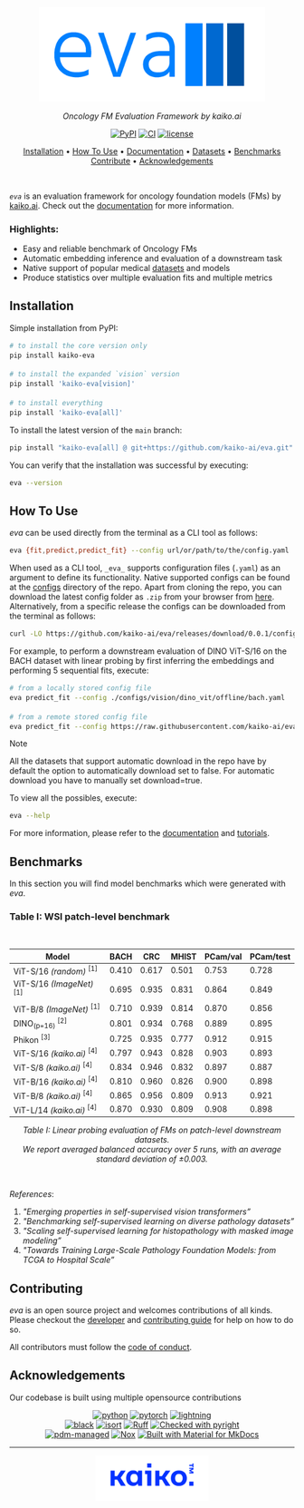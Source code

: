 <div align="center">

<img src="https://github.com/kaiko-ai/eva/blob/main/docs/images/eva-logo.png?raw=true" width="400">

<br />

_Oncology FM Evaluation Framework by kaiko.ai_

[![PyPI](https://img.shields.io/pypi/v/kaiko-eva.svg?logo=python)](https://pypi.python.org/pypi/kaiko-eva)
[![CI](https://github.com/kaiko-ai/eva/workflows/CI/badge.svg)](https://github.com/kaiko-ai/eva/actions?query=workflow%3ACI)
[![license](https://img.shields.io/badge/License-Apache%202.0-blue.svg?labelColor=gray)](https://github.com/kaiko-ai/eva#license)

<p align="center">
  <a href="https://github.com/kaiko-ai/eva#installation">Installation</a> •
  <a href="https://github.com/kaiko-ai/eva#how-to-use">How To Use</a> •
  <a href="https://kaiko-ai.github.io/eva/">Documentation</a> •
  <a href="https://kaiko-ai.github.io/eva/dev/datasets/">Datasets</a> •
  <a href="https://github.com/kaiko-ai/eva#benchmarks">Benchmarks</a> <br>
  <a href="https://github.com/kaiko-ai/eva#contributing">Contribute</a> •
  <a href="https://github.com/kaiko-ai/eva#acknowledgements">Acknowledgements</a>
</p>

</div>

<br />

_`eva`_ is an evaluation framework for oncology foundation models (FMs) by [kaiko.ai](https://kaiko.ai/).
Check out the [documentation](https://kaiko-ai.github.io/eva/) for more information.

### Highlights:
- Easy and reliable benchmark of Oncology FMs
- Automatic embedding inference and evaluation of a downstream task
- Native support of popular medical [datasets](https://kaiko-ai.github.io/eva/dev/datasets/) and models
- Produce statistics over multiple evaluation fits and multiple metrics

## Installation

Simple installation from PyPI:
```sh
# to install the core version only
pip install kaiko-eva

# to install the expanded `vision` version
pip install 'kaiko-eva[vision]'

# to install everything
pip install 'kaiko-eva[all]'
```

To install the latest version of the `main` branch:
```sh
pip install "kaiko-eva[all] @ git+https://github.com/kaiko-ai/eva.git"
```

You can verify that the installation was successful by executing:
```sh
eva --version
```

## How To Use

_eva_ can be used directly from the terminal as a CLI tool as follows:
```sh
eva {fit,predict,predict_fit} --config url/or/path/to/the/config.yaml 
```

When used as a CLI tool, `_eva_` supports configuration files (`.yaml`) as an argument to define its functionality.
Native supported configs can be found at the [configs](https://github.com/kaiko-ai/eva/tree/main/configs) directory
of the repo. Apart from cloning the repo, you can download the latest config folder as `.zip` from your browser from
[here](https://download-directory.github.io/?url=https://github.com/kaiko-ai/eva/tree/main/configs). Alternatively,
from a specific release the configs can be downloaded from the terminal as follows:
```sh
curl -LO https://github.com/kaiko-ai/eva/releases/download/0.0.1/configs.zip | unzip configs.zip
```

For example, to perform a downstream evaluation of DINO ViT-S/16 on the BACH dataset with
linear probing by first inferring the embeddings and performing 5 sequential fits, execute:
```sh
# from a locally stored config file
eva predict_fit --config ./configs/vision/dino_vit/offline/bach.yaml

# from a remote stored config file
eva predict_fit --config https://raw.githubusercontent.com/kaiko-ai/eva/main/configs/vision/dino_vit/offline/bach.yaml
```

> [!NOTE] 
> All the datasets that support automatic download in the repo have by default the option to automatically download set to false.
> For automatic download you have to manually set download=true.


To view all the possibles, execute:
```sh
eva --help
```

For more information, please refer to the [documentation](https://kaiko-ai.github.io/eva/dev/user-guide/tutorials/offline_vs_online/)
and [tutorials](https://kaiko-ai.github.io/eva/dev/user-guide/advanced/replicate_evaluations/).

## Benchmarks

In this section you will find model benchmarks which were generated with _eva_.

### Table I: WSI patch-level benchmark

<br />

<div align="center">

| Model                                            | BACH  | CRC   | MHIST | PCam/val | PCam/test |
|--------------------------------------------------|-------|-------|-------|----------|-----------|
| ViT-S/16 _(random)_	<sup>[1]</sup>               | 0.410 | 0.617 | 0.501 | 0.753    | 0.728     |
| ViT-S/16 _(ImageNet)_ <sup>[1]</sup>             | 0.695 | 0.935 | 0.831 | 0.864    | 0.849     |
| ViT-B/8 _(ImageNet)_ <sup>[1]</sup>              | 0.710 | 0.939 | 0.814 | 0.870    | 0.856     |
| DINO<sub>(p=16)</sub> <sup>[2]</sup>             | 0.801 | 0.934 | 0.768 | 0.889    | 0.895     |
| Phikon <sup>[3]</sup>                            | 0.725 | 0.935 | 0.777 | 0.912    | 0.915     |
| ViT-S/16 _(kaiko.ai)_ <sup>[4]</sup>             | 0.797 | 0.943 | 0.828 | 0.903    | 0.893     |
| ViT-S/8 _(kaiko.ai)_ <sup>[4]</sup>              | 0.834 | 0.946 | 0.832 | 0.897    | 0.887     |
| ViT-B/16 _(kaiko.ai)_	<sup>[4]</sup>             | 0.810 | 0.960 | 0.826 | 0.900    | 0.898     |
| ViT-B/8 _(kaiko.ai)_ <sup>[4]</sup>              | 0.865 | 0.956 | 0.809 | 0.913    | 0.921     |
| ViT-L/14 _(kaiko.ai)_ <sup>[4]</sup>             | 0.870 | 0.930 | 0.809 | 0.908    | 0.898     |

_Table I: Linear probing evaluation of FMs on patch-level downstream datasets.<br> We report averaged balanced accuracy
over 5 runs, with an average standard deviation of ±0.003._

</div>

<br />

_References_:
1. _"Emerging properties in self-supervised vision transformers”_
2. _"Benchmarking self-supervised learning on diverse pathology datasets”_
3. _"Scaling self-supervised learning for histopathology with masked image modeling”_
4. _"Towards Training Large-Scale Pathology Foundation Models: from TCGA to Hospital Scale”_

## Contributing

_eva_ is an open source project and welcomes contributions of all kinds. Please checkout the [developer](./docs/DEVELOPER_GUIDE.md)
and [contributing guide](./docs/CONTRIBUTING.md) for help on how to do so.

All contributors must follow the [code of conduct](./docs/CODE_OF_CONDUCT.md).


## Acknowledgements

Our codebase is built using multiple opensource contributions

<div align="center">

[![python](https://img.shields.io/badge/-Python-blue?logo=python&logoColor=white)](https://github.com/pre-commit/pre-commit)
[![pytorch](https://img.shields.io/badge/PyTorch-ee4c2c?logo=pytorch&logoColor=white)](https://pytorch.org/get-started/locally/)
[![lightning](https://img.shields.io/badge/-⚡️_Lightning-792ee5?logo=pytorchlightning&logoColor=white)](https://pytorchlightning.ai/)<br>
[![black](https://img.shields.io/badge/Code%20Style-Black-black.svg?labelColor=gray)](https://black.readthedocs.io/en/stable/)
[![isort](https://img.shields.io/badge/%20imports-isort-%231674b1?style=flat&labelColor=ef8336)](https://pycqa.github.io/isort/)
[![Ruff](https://img.shields.io/endpoint?url=https://raw.githubusercontent.com/astral-sh/ruff/main/assets/badge/v2.json)](https://github.com/astral-sh/ruff)
[![Checked with pyright](https://microsoft.github.io/pyright/img/pyright_badge.svg)](https://microsoft.github.io/pyright/)<br>
[![pdm-managed](https://img.shields.io/badge/pdm-managed-blueviolet)](https://pdm-project.org)
[![Nox](https://img.shields.io/badge/%F0%9F%A6%8A-Nox-D85E00.svg)](https://github.com/wntrblm/nox)
[![Built with Material for MkDocs](https://img.shields.io/badge/Material_for_MkDocs-526CFE?logo=MaterialForMkDocs&logoColor=white)](https://squidfunk.github.io/mkdocs-material/)

</div>

---
<div align="center">
  <img src="https://github.com/kaiko-ai/eva/blob/main/docs/images/kaiko-logo.png?raw=true" width="200">
</div>
